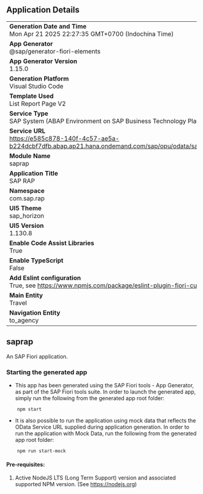 ## Application Details
|               |
| ------------- |
|**Generation Date and Time**<br>Mon Apr 21 2025 22:27:35 GMT+0700 (Indochina Time)|
|**App Generator**<br>@sap/generator-fiori-elements|
|**App Generator Version**<br>1.15.0|
|**Generation Platform**<br>Visual Studio Code|
|**Template Used**<br>List Report Page V2|
|**Service Type**<br>SAP System (ABAP Environment on SAP Business Technology Platform)|
|**Service URL**<br>https://e585c878-140f-4c57-ae5a-b224dcbf7dfb.abap.ap21.hana.ondemand.com/sap/opu/odata/sap/ZUDEMY_02_SD_U_TRAVEL|
|**Module Name**<br>saprap|
|**Application Title**<br>SAP RAP|
|**Namespace**<br>com.sap.rap|
|**UI5 Theme**<br>sap_horizon|
|**UI5 Version**<br>1.130.8|
|**Enable Code Assist Libraries**<br>True|
|**Enable TypeScript**<br>False|
|**Add Eslint configuration**<br>True, see https://www.npmjs.com/package/eslint-plugin-fiori-custom for the eslint rules.|
|**Main Entity**<br>Travel|
|**Navigation Entity**<br>to_agency|

## saprap

An SAP Fiori application.

### Starting the generated app

-   This app has been generated using the SAP Fiori tools - App Generator, as part of the SAP Fiori tools suite.  In order to launch the generated app, simply run the following from the generated app root folder:

```
    npm start
```

- It is also possible to run the application using mock data that reflects the OData Service URL supplied during application generation.  In order to run the application with Mock Data, run the following from the generated app root folder:

```
    npm run start-mock
```

#### Pre-requisites:

1. Active NodeJS LTS (Long Term Support) version and associated supported NPM version.  (See https://nodejs.org)


